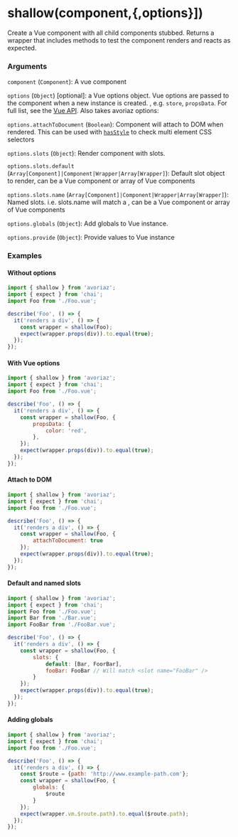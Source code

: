 # shallow(component,{,options}])

Create a Vue component with all child components stubbed. Returns a wrapper that includes methods to test the component renders and reacts as expected.

### Arguments

`component` (`Component`): A vue component

`options` (`Object`) [optional]: a Vue options object. Vue options are passed to the component when a new instance is created. , e.g. `store`, `propsData`. For full list, see the [Vue API](https://vuejs.org/v2/api/). Also takes avoriaz options:

`options.attachToDocument` (`Boolean`): Component will attach to DOM when rendered. This can be used with [`hasStyle`](/api/shallow/hasStyle.md) to check multi element CSS selectors

`options.slots` (`Object`): Render component with slots.

`options.slots.default` (`Array[Component]|Component|Wrapper|Array[Wrapper]`): Default slot object to render, can be a Vue component or array of Vue components

`options.slots.name` (`Array[Component]|Component|Wrapper|Array[Wrapper]`): Named slots. i.e. slots.name will match a <slot name="name" />, can be a Vue component or array of Vue components

`options.globals` (`Object`): Add globals to Vue instance.

`options.provide` (`Object`): Provide values to Vue instance

### Examples

#### Without options

```js
import { shallow } from 'avoriaz';
import { expect } from 'chai';
import Foo from './Foo.vue';

describe('Foo', () => {
  it('renders a div', () => {
    const wrapper = shallow(Foo);
    expect(wrapper.props(div)).to.equal(true);
  });
});
```
#### With Vue options
```js
import { shallow } from 'avoriaz';
import { expect } from 'chai';
import Foo from './Foo.vue';

describe('Foo', () => {
  it('renders a div', () => {
    const wrapper = shallow(Foo, {
        propsData: {
            color: 'red',
        },
    });
    expect(wrapper.props(div)).to.equal(true);
  });
});
```

#### Attach to DOM
```js
import { shallow } from 'avoriaz';
import { expect } from 'chai';
import Foo from './Foo.vue';

describe('Foo', () => {
  it('renders a div', () => {
    const wrapper = shallow(Foo, {
        attachToDocument: true
    });
    expect(wrapper.props(div)).to.equal(true);
  });
});
```
#### Default and named slots
```js
import { shallow } from 'avoriaz';
import { expect } from 'chai';
import Foo from './Foo.vue';
import Bar from './Bar.vue';
import FooBar from './FooBar.vue';

describe('Foo', () => {
  it('renders a div', () => {
    const wrapper = shallow(Foo, {
        slots: {
            default: [Bar, FoorBar],
            fooBar: FooBar // Will match <slot name="FooBar" />
        }
    });
    expect(wrapper.props(div)).to.equal(true);
  });
});
```

#### Adding globals
```js
import { shallow } from 'avoriaz';
import { expect } from 'chai';
import Foo from './Foo.vue';

describe('Foo', () => {
  it('renders a div', () => {
    const $route = {path: 'http://www.example-path.com'};
    const wrapper = shallow(Foo, {
        globals: {
            $route
        }
    });
    expect(wrapper.vm.$route.path).to.equal($route.path);
  });
});
```
